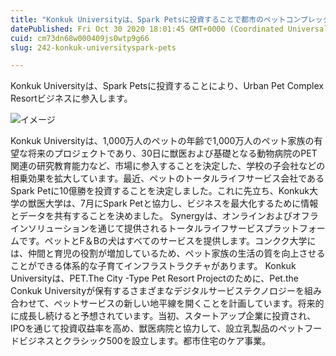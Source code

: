 ```yaml
---
title: "Konkuk Universityは、Spark Petsに投資することで都市のペットコンプレックスリゾートビジネスに入ります"
datePublished: Fri Oct 30 2020 18:01:45 GMT+0000 (Coordinated Universal Time)
cuid: cm73dn68w000409js0wtp9g66
slug: 242-konkuk-universityspark-pets

---
```



Konkuk Universityは、Spark Petsに投資することにより、Urban Pet Complex Resortビジネスに参入します。

![イメージ](https://cdn.hashnode.com/res/hashnode/image/upload/v1739453398843/585481d3-4208-4897-9629-23d660e8c039.jpeg)

Konkuk Universityは、1,000万人のペットの年齢で1,000万人のペット家族の有望な将来のプロジェクトであり、30日に獣医および基礎となる動物病院のPET関連の研究教育能力など、市場に参入することを決定した、学校の子会社などの相乗効果を拡大しています。最近、ペットのトータルライフサービス会社であるSpark Petに10億勝を投資することを決定しました。これに先立ち、Konkuk大学の獣医大学は、7月にSpark Petと協力し、ビジネスを最大化するために情報とデータを共有することを決めました。 Synergyは、オンラインおよびオフラインソリューションを通じて提供されるトータルライフサービスプラットフォームです。ペットとF＆Bの犬はすべてのサービスを提供します。コンクク大学には、仲間と育児の役割が増加しているため、ペット家族の生活の質を向上させることができる体系的な子育てインフラストラクチャがあります。 Konkuk Universityは、PET.The City -Type Pet Resort Projectのために、Pet.the Conkuk Universityが保有するさまざまなデジタルサービステクノロジーを組み合わせて、ペットサービスの新しい地平線を開くことを計画しています。将来的に成長し続けると予想されています。当初、スタートアップ企業に投資され、IPOを通じて投資収益率を高め、獣医病院と協力して、設立乳製品のペットフードビジネスとクラシック500を設立します。都市住宅のケア事業。